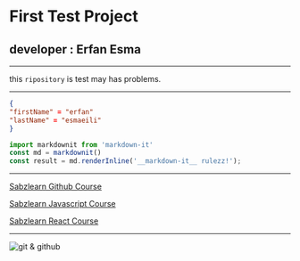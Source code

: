 # First Test Project
## developer : Erfan Esma

___
this `ripository` is test may has problems. 
___
```json
{
"firstName" = "erfan"
"lastName" = "esmaeili"
}

```
```javascript
import markdownit from 'markdown-it'
const md = markdownit()
const result = md.renderInline('__markdown-it__ rulezz!');
```
___

[Sabzlearn Github Course](https://sabzlearn.ir/course/git-github/)

[Sabzlearn Javascript Course](https://sabzlearn.ir/course/java-script-zero-to-hero/)

[Sabzlearn React Course](https://sabzlearn.ir/course/reactjs/)

___

![git & github](https://sabzlearn.ir/wp-content/uploads/2024/02/Git.webp)

